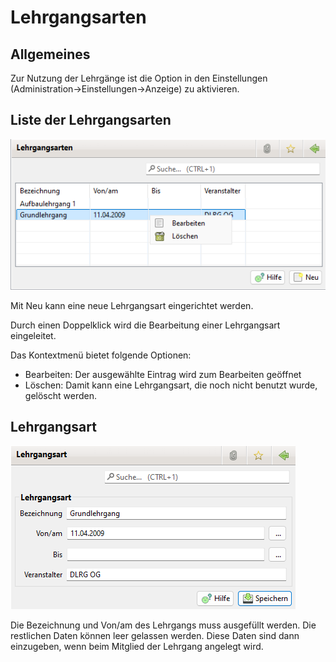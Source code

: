 # Lehrgangsarten

## Allgemeines

Zur Nutzung der Lehrgänge ist die Option in den Einstellungen (Administration->Einstellungen->Anzeige) zu aktivieren.

## Liste der Lehrgangsarten

![](<../../../allgemeine-funktionen/administration/mitglieder/img/Lehrgangsarten (1).png>)

Mit Neu kann eine neue Lehrgangsart eingerichtet werden.

Durch einen Doppelklick wird die Bearbeitung einer Lehrgangsart eingeleitet.

Das Kontextmenü bietet folgende Optionen:

* Bearbeiten: Der ausgewählte Eintrag wird zum Bearbeiten geöffnet
* Löschen: Damit kann eine Lehrgangsart, die noch nicht benutzt wurde, gelöscht werden.

## Lehrgangsart

![](<../../../allgemeine-funktionen/administration/mitglieder/img/Lehrgangsart (2).png>)

Die Bezeichnung und Von/am des Lehrgangs muss ausgefüllt werden. Die restlichen Daten können leer gelassen werden. Diese Daten sind dann einzugeben, wenn beim Mitglied der Lehrgang angelegt wird.
